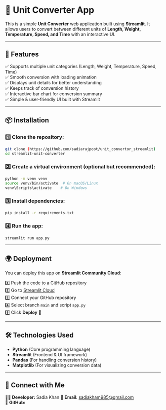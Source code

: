 # 🚀 Unit Converter App

This is a simple **Unit Converter** web application built using **Streamlit**. It allows users to convert between different units of **Length, Weight, Temperature, Speed, and Time** with an interactive UI.

---

## 📌 Features
✅ Supports multiple unit categories (Length, Weight, Temperature, Speed, Time)  
✅ Smooth conversion with loading animation  
✅ Displays unit details for better understanding  
✅ Keeps track of conversion history  
✅ Interactive bar chart for conversion summary  
✅ Simple & user-friendly UI built with Streamlit  

---

## 📦 Installation

### 1️⃣ Clone the repository:
```bash
git clone (https://github.com/sadiarajpoot/unit_convertor_streamlit)
cd streamlit-unit-converter
```

### 2️⃣ Create a virtual environment (optional but recommended):
```bash
python -m venv venv
source venv/bin/activate  # On macOS/Linux
venv\Scripts\activate    # On Windows
```

### 3️⃣ Install dependencies:
```bash
pip install -r requirements.txt
```

### 4️⃣ Run the app:
```bash
streamlit run app.py
```

---

## 🌍 Deployment
You can deploy this app on **Streamlit Community Cloud**:

1️⃣ Push the code to a GitHub repository  
2️⃣ Go to [Streamlit Cloud](https://share.streamlit.io/)  
3️⃣ Connect your GitHub repository  
4️⃣ Select branch `main` and script `app.py`  
5️⃣ Click **Deploy** 🚀  

---

## 🛠️ Technologies Used
- **Python** (Core programming language)
- **Streamlit** (Frontend & UI framework)
- **Pandas** (For handling conversion history)
- **Matplotlib** (For visualizing conversion data)

---




## 🔗 Connect with Me
👩‍💻 **Developer:** Sadia Khan
📧 **Email:** sadiakham985@gmail.com  
🔗 **GitHub:** 

